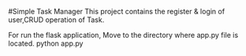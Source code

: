 #Simple Task Manager
This project contains the register & login of user,CRUD operation of Task.

For run the flask application, 
    Move to the directory where app.py file is located.
    python app.py

